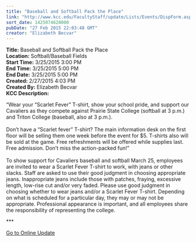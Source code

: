 ```yaml
---
title: "Baseball and Softball Pack the Place"
link: "http://www.kcc.edu/FacultyStaff/update/Lists/Events/DispForm.aspx?ID=743"
sort_date: 1425074628000
pubDate: "27 Feb 2015 22:03:48 GMT"
creator: "Elizabeth Becvar"
---
```


<div><b>Title:</b> Baseball and Softball Pack the Place</div>
<div><b>Location:</b> Softball/Baseball Fields</div>
<div><b>Start Time:</b> 3/25/2015 3:00 PM</div>
<div><b>End Time:</b> 3/25/2015 5:00 PM</div>
<div><b>End Date:</b> 3/25/2015 5:00 PM</div>
<div><b>Created:</b> 2/27/2015 4:03 PM</div>
<div><b>Created By:</b> Elizabeth Becvar</div>
<div><b>KCC Description:</b> <div class="ExternalClass1F31593F805049E7B5F2351A4C5773C2"><p>​“Wear your “Scarlet Fever” T-shirt, show your school pride, and support our Cavaliers as they compete against Prairie State College (softball at 3 p.m.) and Triton College (baseball, also at 3 p.m.). <br /><br />Don’t have a “Scarlet fever” T-shirt? The main information desk on the first floor will be selling them one week before the event for $5. T-shirts also will be sold at the game. Free refreshments will be offered while supplies last. Free admission. Don’t miss the action-packed fun!”<br /><br />To show support for Cavaliers baseball and softball March 25, employees are invited to wear a Scarlet Fever T-shirt to work, with jeans or other slacks. Staff are asked to use their good judgment in choosing appropriate jeans. Inappropriate jeans include those with patches, fraying, excessive length, low-rise cut and/or very faded. Please use good judgment in choosing whether to wear jeans and/or a Scarlet Fever T-shirt. Depending on what is scheduled for a particular day, they may or may not be appropriate. Professional appearance is important, and all employees share the responsibility of representing the college.</p>
<p>***</p>
<p><a href="/FacultyStaff/update/Pages/dailyupdate.aspx">Go to Online Update</a></p>
<p><br /><br /></p></div></div>
